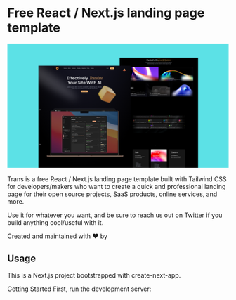 # Free React / Next.js landing page template

<img src="./public//image1.png"/>

Trans is a free React / Next.js landing page template built with Tailwind CSS for developers/makers who want to create a quick and professional landing page for their open source projects, SaaS products, online services, and more.

Use it for whatever you want, and be sure to reach us out on Twitter if you build anything cool/useful with it.

Created and maintained with ❤️ by

## Usage

This is a Next.js project bootstrapped with create-next-app.

Getting Started
First, run the development server:

